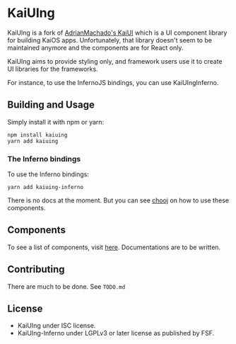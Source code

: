 # KaiUIng

KaiUIng is a fork of [AdrianMachado's KaiUI](https://github.com/AdrianMachado/KaiUI) which is a UI component library for building KaiOS apps. Unfortunately, that library doesn't seem to be maintained anymore and the components are for React only.

KaiUIng aims to provide styling only, and framework users use it to create UI libraries for the frameworks.

For instance, to use the InfernoJS bindings, you can use KaiUIngInferno.

## Building and Usage

Simply install it with npm or yarn:

```
npm install kaiuing
yarn add kaiuing
```

### The Inferno bindings

To use the Inferno bindings:

```
yarn add kaiuing-inferno
```

There is no docs at the moment. But you can see [chooj](https://github.com/farooqkz/chooj) on how to use these components.

## Components

To see a list of components, visit [here](https://github.com/farooqkz/KaiUIng/tree/master/src/components). Documentations are to be written.

## Contributing

There are much to be done. See `TODO.md`


## License

 - KaiUIng under ISC license.
 - KaiUIng-Inferno under LGPLv3 or later license as published by FSF.
